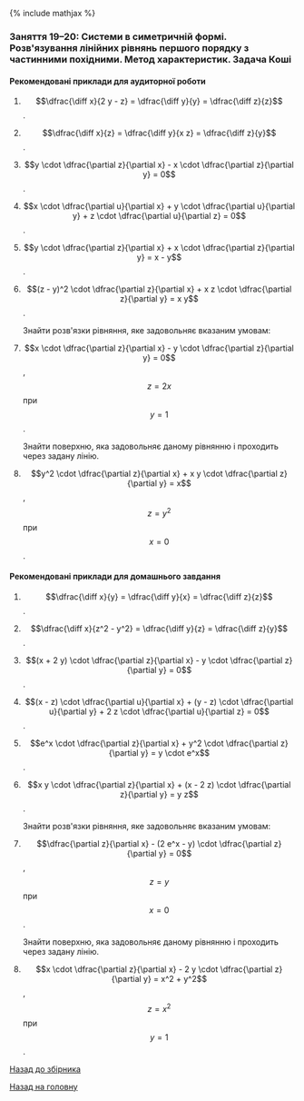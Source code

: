 {% include mathjax %}

### Заняття 19&ndash;20: Системи в симетричній формі. Розв'язування лінійних рівнянь першого порядку з частинними похідними. Метод характеристик. Задача Коші

#### Рекомендовані приклади для аудиторної роботи

1. $$\dfrac{\diff x}{2 y - z} = \dfrac{\diff y}{y} = \dfrac{\diff z}{z}$$.

2. $$\dfrac{\diff x}{z} = \dfrac{\diff y}{x z} = \dfrac{\diff z}{y}$$. 

3. $$y \cdot \dfrac{\partial z}{\partial x} - x \cdot \dfrac{\partial z}{\partial y} = 0$$.

4. $$x \cdot \dfrac{\partial u}{\partial x} + y \cdot \dfrac{\partial u}{\partial y} + z \cdot \dfrac{\partial u}{\partial z} = 0$$.

5. $$y \cdot \dfrac{\partial z}{\partial x} + x \cdot \dfrac{\partial z}{\partial y} = x - y$$.

6. $$(z - y)^2 \cdot \dfrac{\partial z}{\partial x} + x z \cdot \dfrac{\partial z}{\partial y} = x y$$.

	Знайти розв'язки рівняння, яке задовольняє вказаним умовам:

7. $$x \cdot \dfrac{\partial z}{\partial x} - y \cdot \dfrac{\partial z}{\partial y} = 0$$, $$z = 2 x$$ при $$y = 1$$.

	Знайти поверхню, яка задовольняє даному рівнянню і проходить через задану лінію.

8. $$y^2 \cdot \dfrac{\partial z}{\partial x} + x y \cdot \dfrac{\partial z}{\partial y} = x$$, $$z = y^2$$ при $$x = 0$$.

#### Рекомендовані приклади для домашнього завдання

1. $$\dfrac{\diff x}{y} = \dfrac{\diff y}{x} = \dfrac{\diff z}{z}$$.

2. $$\dfrac{\diff x}{z^2 - y^2} = \dfrac{\diff y}{z} = \dfrac{\diff z}{y}$$. 

3. $$(x + 2 y) \cdot \dfrac{\partial z}{\partial x} - y \cdot \dfrac{\partial z}{\partial y} = 0$$.

4. $$(x - z) \cdot \dfrac{\partial u}{\partial x} + (y - z) \cdot \dfrac{\partial u}{\partial y} + 2 z \cdot \dfrac{\partial u}{\partial z} = 0$$.

5. $$e^x \cdot \dfrac{\partial z}{\partial x} + y^2 \cdot \dfrac{\partial z}{\partial y} = y \cdot e^x$$.

6. $$x y \cdot \dfrac{\partial z}{\partial x} + (x - 2 z) \cdot \dfrac{\partial z}{\partial y} = y z$$.

	Знайти розв'язки рівняння, яке задовольняє вказаним умовам:

7. $$\dfrac{\partial z}{\partial x} - (2 e^x - y) \cdot \dfrac{\partial z}{\partial y} = 0$$, $$z = y$$ при $$x = 0$$.

	Знайти поверхню, яка задовольняє даному рівнянню і проходить через задану лінію.

8. $$x \cdot \dfrac{\partial z}{\partial x} - 2 y \cdot \dfrac{\partial z}{\partial y} = x^2 + y^2$$, $$z = x^2$$ при $$y = 1$$.

[Назад до збірника](README.md)

[Назад на головну](../README.md)

